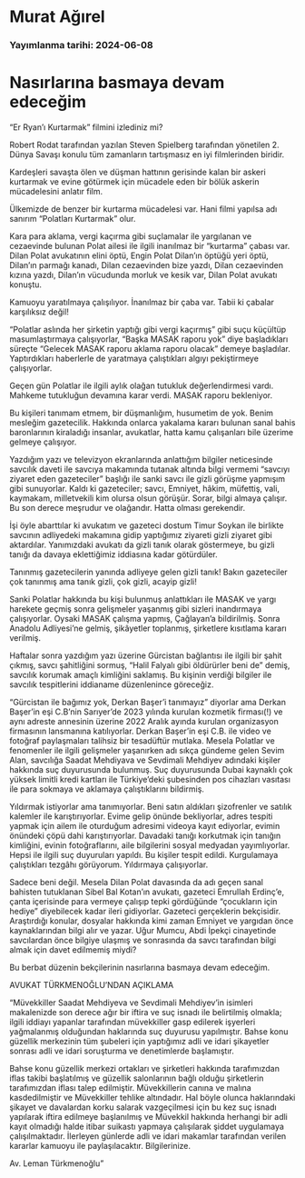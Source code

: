 # Murat Ağırel

### Yayımlanma tarihi: 2024-06-08

# Nasırlarına basmaya devam edeceğim

“Er Ryan’ı Kurtarmak” filmini izlediniz mi?

Robert Rodat tarafından yazılan Steven Spielberg tarafından yönetilen 2. Dünya Savaşı konulu tüm zamanların tartışmasız en iyi filmlerinden biridir.

Kardeşleri savaşta ölen ve düşman hattının gerisinde kalan bir askeri kurtarmak ve evine götürmek için mücadele eden bir bölük askerin mücadelesini anlatır film.

Ülkemizde de benzer bir kurtarma mücadelesi var. Hani filmi yapılsa adı sanırım “Polatları Kurtarmak” olur.

Kara para aklama, vergi kaçırma gibi suçlamalar ile yargılanan ve cezaevinde bulunan Polat ailesi ile ilgili inanılmaz bir “kurtarma” çabası var. Dilan Polat avukatının elini öptü, Engin Polat Dilan’ın öptüğü yeri öptü, Dilan’ın parmağı kanadı, Dilan cezaevinden bize yazdı, Dilan cezaevinden kızına yazdı, Dilan’ın vücudunda morluk ve kesik var, Dilan Polat avukatı konuştu.

Kamuoyu yaratılmaya çalışılıyor. İnanılmaz bir çaba var. Tabii ki çabalar karşılıksız değil!

“Polatlar aslında her şirketin yaptığı gibi vergi kaçırmış” gibi suçu küçültüp masumlaştırmaya çalışıyorlar, “Başka MASAK raporu yok” diye başladıkları süreçte “Gelecek MASAK raporu aklama raporu olacak” demeye başladılar. Yaptırdıkları haberlerle de yaratmaya çalıştıkları algıyı pekiştirmeye çalışıyorlar.

Geçen gün Polatlar ile ilgili aylık olağan tutukluk değerlendirmesi vardı. Mahkeme tutukluğun devamına karar verdi. MASAK raporu bekleniyor.

Bu kişileri tanımam etmem, bir düşmanlığım, husumetim de yok. Benim mesleğim gazetecilik. Hakkında onlarca yakalama kararı bulunan sanal bahis baronlarının kiraladığı insanlar, avukatlar, hatta kamu çalışanları bile üzerime gelmeye çalışıyor.

Yazdığım yazı ve televizyon ekranlarında anlattığım bilgiler neticesinde savcılık daveti ile savcıya makamında tutanak altında bilgi vermemi “savcıyı ziyaret eden gazeteciler” başlığı ile sanki savcı ile gizli görüşme yapmışım gibi sunuyorlar. Kaldı ki gazeteciler; savcı, Emniyet, hâkim, müfettiş, vali, kaymakam, milletvekili kim olursa olsun görüşür. Sorar, bilgi almaya çalışır. Bu son derece meşrudur ve olağandır. Hatta olması gerekendir.

İşi öyle abarttılar ki avukatım ve gazeteci dostum Timur Soykan ile birlikte savcının adliyedeki makamına gidip yaptığımız ziyareti gizli ziyaret gibi aktardılar. Yanımızdaki avukatı da gizli tanık olarak göstermeye, bu gizli tanığı da davaya eklettiğimiz iddiasına kadar götürdüler.

Tanınmış gazetecilerin yanında adliyeye gelen gizli tanık! Bakın gazeteciler çok tanınmış ama tanık gizli, çok gizli, acayip gizli!

Sanki Polatlar hakkında bu kişi bulunmuş anlattıkları ile MASAK ve yargı harekete geçmiş sonra gelişmeler yaşanmış gibi sizleri inandırmaya çalışıyorlar. Oysaki MASAK çalışma yapmış, Çağlayan’a bildirilmiş. Sonra Anadolu Adliyesi’ne gelmiş, şikâyetler toplanmış, şirketlere kısıtlama kararı verilmiş.

Haftalar sonra yazdığım yazı üzerine Gürcistan bağlantısı ile ilgili bir şahit çıkmış, savcı şahitliğini sormuş, “Halil Falyalı gibi öldürürler beni de” demiş, savcılık korumak amaçlı kimliğini saklamış. Bu kişinin verdiği bilgiler ile savcılık tespitlerini iddianame düzenlenince göreceğiz.

“Gürcistan ile bağımız yok, Derkan Başer’i tanımayız” diyorlar ama Derkan Başer’in eşi C.B’nin Sarıyer’de 2023 yılında kurulan kozmetik firması(!) ve aynı adreste annesinin üzerine 2022 Aralık ayında kurulan organizasyon firmasının lansmanına katılıyorlar. Derkan Başer’in eşi C.B. ile video ve fotoğraf paylaşmaları talihsiz bir tesadüftür mutlaka. Mesela Polatlar ve fenomenler ile ilgili gelişmeler yaşanırken adı sıkça gündeme gelen Sevim Alan, savcılığa Saadat Mehdiyava ve Sevdimali Mehdiyev adındaki kişiler hakkında suç duyurusunda bulunmuş. Suç duyurusunda Dubai kaynaklı çok yüksek limitli kredi kartları ile Türkiye’deki şubesinden pos cihazları vasıtası ile para sokmaya ve aklamaya çalıştıklarını bildirmiş.

Yıldırmak istiyorlar ama tanımıyorlar. Beni satın aldıkları şizofrenler ve satılık kalemler ile karıştırıyorlar. Evime gelip önünde bekliyorlar, adres tespiti yapmak için ailem ile oturduğum adresimi videoya kayıt ediyorlar, evimin önündeki çöpü dahi karıştırıyorlar. Davadaki tanığı korkutmak için tanığın kimliğini, evinin fotoğraflarını, aile bilgilerini sosyal medyadan yayımlıyorlar. Hepsi ile ilgili suç duyuruları yapıldı. Bu kişiler tespit edildi. Kurgulamaya çalıştıkları tezgâhı görüyorum. Yıldırmaya çalışıyorlar.

Sadece beni değil. Mesela Dilan Polat davasında da adı geçen sanal bahisten tutuklanan Sibel Bal Kotan’ın avukatı, gazeteci Emrullah Erdinç’e, çanta içerisinde para vermeye çalışıp tepki gördüğünde “çocukların için hediye” diyebilecek kadar ileri gidiyorlar. Gazeteci gerçeklerin bekçisidir. Araştırdığı konular, dosyalar hakkında kimi zaman Emniyet ve yargıdan önce kaynaklarından bilgi alır ve yazar. Uğur Mumcu, Abdi İpekçi cinayetinde savcılardan önce bilgiye ulaşmış ve sonrasında da savcı tarafından bilgi almak için davet edilmemiş miydi?

Bu berbat düzenin bekçilerinin nasırlarına basmaya devam edeceğim.

AVUKAT TÜRKMENOĞLU’NDAN AÇIKLAMA

“Müvekkiller Saadat Mehdiyeva ve Sevdimali Mehdiyev’in isimleri makalenizde son derece ağır bir iftira ve suç isnadı ile belirtilmiş olmakla; ilgili iddiayı yapanlar tarafından müvekkiller gasp edilerek işyerleri yağmalanmış olduğundan haklarında suç duyurusu yapılmıştır. Bahse konu güzellik merkezinin tüm şubeleri için yaptığımız adli ve idari şikayetler sonrası adli ve idari soruşturma ve denetimlerde başlamıştır.

Bahse konu güzellik merkezi ortakları ve şirketleri hakkında tarafımızdan iflas takibi başlatılmış ve güzellik salonlarının bağlı olduğu şirketlerin tarafımızdan iflası talep edilmiştir. Müvekkillerin canına ve malına kasdedilmiştir ve Müvekkiller tehlike altındadır. Hal böyle olunca haklarındaki şikayet ve davalardan korku salarak vazgeçilmesi için bu kez suç isnadı yapılarak iftira edilmeye başlanılmış ve Müvekkil hakkında herhangi bir adli kayıt olmadığı halde itibar suikastı yapmaya çalışılarak şiddet uygulamaya çalışılmaktadır. İlerleyen günlerde adli ve idari makamlar tarafından verilen kararlar kamuoyu ile paylaşılacaktır. Bilgilerinize.

Av. Leman Türkmenoğlu”


